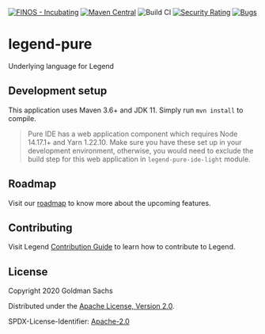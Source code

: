 [![FINOS - Incubating](https://cdn.jsdelivr.net/gh/finos/contrib-toolbox@master/images/badge-incubating.svg)](https://finosfoundation.atlassian.net/wiki/display/FINOS/Incubating)
[![Maven Central](https://img.shields.io/maven-central/v/org.finos.legend.pure/legend-pure-ide-light.svg)](https://central.sonatype.com/namespace/org.finos.legend.pure)
![Build CI](https://github.com/finos/legend-pure/workflows/Build%20CI/badge.svg)
[![Security Rating](https://sonarcloud.io/api/project_badges/measure?project=legend-pure&metric=security_rating&token=69394360757d5e1356312ddfee658a6b205e2c97)](https://sonarcloud.io/dashboard?id=legend-pure)
[![Bugs](https://sonarcloud.io/api/project_badges/measure?project=legend-pure&metric=bugs&token=69394360757d5e1356312ddfee658a6b205e2c97)](https://sonarcloud.io/dashboard?id=legend-pure)

# legend-pure

Underlying language for Legend

## Development setup

This application uses Maven 3.6+ and JDK 11. Simply run `mvn install` to compile.

> Pure IDE has a web application component which requires Node 14.17.1+ and Yarn 1.22.10.
> Make sure you have these set up in your development environment, otherwise, you would
> need to exclude the build step for this web application in `legend-pure-ide-light` module.

## Roadmap

Visit our [roadmap](https://github.com/finos/legend#roadmap) to know more about the upcoming features.

## Contributing

Visit Legend [Contribution Guide](https://github.com/finos/legend/blob/master/CONTRIBUTING.md) to learn how to contribute to Legend.


## License

Copyright 2020 Goldman Sachs

Distributed under the [Apache License, Version 2.0](http://www.apache.org/licenses/LICENSE-2.0).

SPDX-License-Identifier: [Apache-2.0](https://spdx.org/licenses/Apache-2.0)
